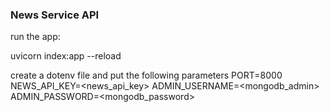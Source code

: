 ### News Service API

run the app:

uvicorn index:app --reload

create a dotenv file and put the following parameters
PORT=8000
NEWS_API_KEY=<news_api_key>
ADMIN_USERNAME=<mongodb_admin>
ADMIN_PASSWORD=<mongodb_password>

